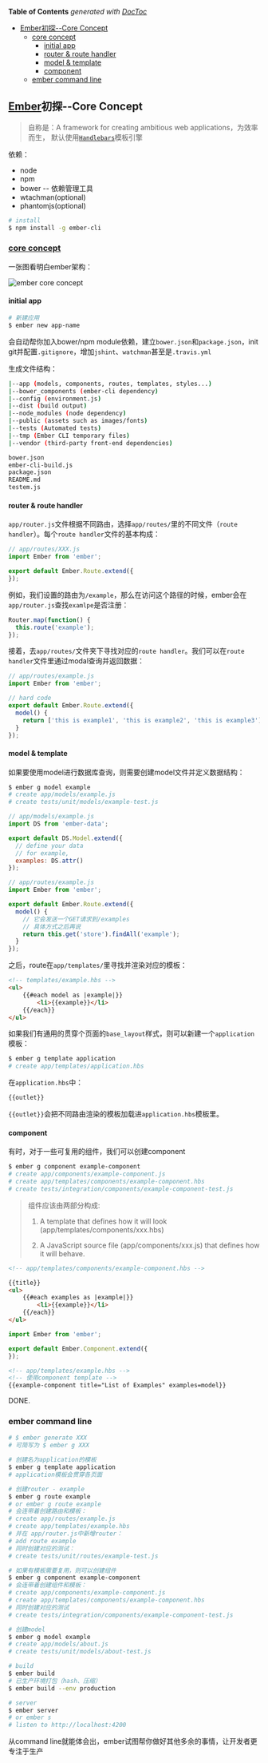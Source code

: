 <!-- START doctoc generated TOC please keep comment here to allow auto update -->
<!-- DON'T EDIT THIS SECTION, INSTEAD RE-RUN doctoc TO UPDATE -->
**Table of Contents**  *generated with [DocToc](https://github.com/thlorenz/doctoc)*

- [Ember初探--Core Concept](#ember%E5%88%9D%E6%8E%A2--core-concept)
  - [core concept](#core-concept)
    - [initial app](#initial-app)
    - [router & route handler](#router-&-route-handler)
    - [model & template](#model-&-template)
    - [component](#component)
  - [ember command line](#ember-command-line)

<!-- END doctoc generated TOC please keep comment here to allow auto update -->

## [Ember](http://emberjs.com/)初探--Core Concept

> 自称是：A framework for creating ambitious web applications，为效率而生，
> 默认使用[`Handlebars`](http://handlebarsjs.com/)模板引擎

依赖：

- node
- npm
- bower -- 依赖管理工具
- wtachman(optional)
- phantomjs(optional)

```bash
# install
$ npm install -g ember-cli
```

### [core concept](https://guides.emberjs.com/v2.7.0/getting-started/core-concepts/)

一张图看明白ember架构：

![ember core concept](../../image/ember/ember-core-concepts.png)

#### initial app

```bash
# 新建应用
$ ember new app-name
```

会自动帮你加入bower/npm module依赖，建立`bower.json`和`package.json`，init git并配置`.gitignore`，增加`jshint`、`watchman`甚至是`.travis.yml`

生成文件结构：

```bash
|--app (models, components, routes, templates, styles...)
|--bower_components (ember-cli dependency)
|--config (environment.js)
|--dist (build output)
|--node_modules (node dependency)
|--public (assets such as images/fonts)
|--tests (Automated tests)
|--tmp (Ember CLI temporary files)
|--vendor (third-party front-end dependencies)

bower.json
ember-cli-build.js
package.json
README.md
testem.js
```

#### router & route handler

`app/router.js`文件根据不同路由，选择`app/routes/`里的不同文件（`route handler`）。每个`route handler`文件的基本构成：

```javascript
// app/routes/XXX.js
import Ember from 'ember';

export default Ember.Route.extend({
});
```

例如，我们设置的路由为`/example`，那么在访问这个路径的时候，ember会在`app/router.js`查找`examlpe`是否注册：

```javascript
Router.map(function() {
  this.route('example');
});
```

接着，去`app/routes/`文件夹下寻找对应的`route handler`。我们可以在`route handler`文件里通过modal查询并返回数据：

```javascript
// app/routes/example.js
import Ember from 'ember';

// hard code
export default Ember.Route.extend({
  model() {
    return ['this is example1', 'this is example2', 'this is example3'];
  }
});

```

#### model & template

如果要使用model进行数据库查询，则需要创建model文件并定义数据结构：

```bash
$ ember g model example
# create app/models/example.js
# create tests/unit/models/example-test.js
```

```javascript
// app/models/example.js
import DS from 'ember-data';

export default DS.Model.extend({
  // define your data
  // for example,
  examples: DS.attr()
});
```

```javascript
// app/routes/example.js
import Ember from 'ember';

export default Ember.Route.extend({
  model() {
    // 它会发送一个GET请求到/examples
    // 具体方式之后再说
    return this.get('store').findAll('example');
  }
});
```

之后，route在`app/templates/`里寻找并渲染对应的模板：

```html
<!-- templates/example.hbs -->
<ul>
    {{#each model as |example|}}
        <li>{{example}}</li>
    {{/each}}
</ul>
```

如果我们有通用的贯穿个页面的`base_layout`样式，则可以新建一个`application`模板：

```bash
$ ember g template application
# create app/templates/application.hbs
```

在`application.hbs`中：

```html
{{outlet}}
```

`{{outlet}}`会把不同路由渲染的模板加载进`application.hbs`模板里。

#### component

有时，对于一些可复用的组件，我们可以创建component

```bash
$ ember g component example-component
# create app/components/example-component.js
# create app/templates/components/example-component.hbs
# create tests/integration/components/example-component-test.js
```

> 组件应该由两部分构成:
> 
> 1. A template that defines how it will look (app/templates/components/xxx.hbs)
> 
> 2. A JavaScript source file (app/components/xxx.js) that defines how it will behave.

```html
<!-- app/templates/components/example-component.hbs -->

{{title}}
<ul>
    {{#each examples as |example|}}
        <li>{{example}}</li>
    {{/each}}
</ul>
```

```javascript
import Ember from 'ember';

export default Ember.Component.extend({
});
```

```html
<!-- app/templates/example.hbs -->
<!-- 使用component template -->
{{example-component title="List of Examples" examples=model}}
```

DONE.

### ember command line

```bash
# $ ember generate XXX
# 可简写为 $ ember g XXX

# 创建名为application的模板
$ ember g template application
# application模板会贯穿各页面

# 创建router - example
$ ember g route example
# or ember g route example
# 会连带着创建路由和模板：
# create app/routes/example.js
# create app/templates/example.hbs
# 并在 app/router.js中新增router：
# add route example
# 同时创建对应的测试：
# create tests/unit/routes/example-test.js

# 如果有模板需要复用，则可以创建组件
$ ember g component example-component
# 会连带着创建组件和模板：
# create app/components/example-component.js
# create app/templates/components/example-component.hbs
# 同时创建对应的测试
# create tests/integration/components/example-component-test.js

# 创建model
$ ember g model example
# create app/models/about.js
# create tests/unit/models/about-test.js

# build
$ ember build
# 已生产环境打包（hash、压缩）
$ ember build --env production

# server
$ ember server
# or ember s
# listen to http://localhost:4200
```

从command line就能体会出，ember试图帮你做好其他多余的事情，让开发者更专注于生产

